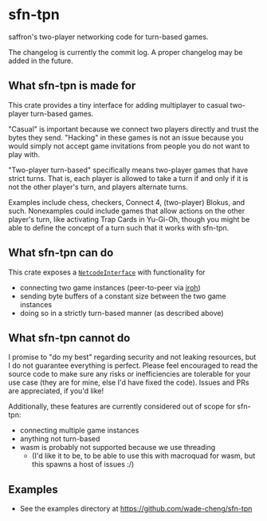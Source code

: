 # sfn-tpn

saffron's two-player networking code for turn-based games.

The changelog is currently the commit log. A proper changelog may be added in the future.

## What sfn-tpn is made for

This crate provides a tiny interface for adding multiplayer to casual two-player turn-based games.

"Casual" is important because we connect two players directly and trust the bytes they send.
"Hacking" in these games is not an issue because you would simply not accept game invitations from
people you do not want to play with.

"Two-player turn-based" specifically means two-player games that have strict turns.
That is, each player is allowed to take a turn if and only if it is not the other player's turn,
and players alternate turns.

Examples include chess, checkers, Connect 4, (two-player) Blokus, and such.
Nonexamples could include games that allow actions on the other player's turn, like activating Trap Cards
in Yu-Gi-Oh, though you might be able to define the concept of a turn such that it works with
sfn-tpn.

## What sfn-tpn can do

This crate exposes a [`NetcodeInterface`](https://docs.rs/sfn_tpn/latest/sfn_tpn/struct.NetcodeInterface.html) with functionality for

- connecting two game instances (peer-to-peer via [iroh](https://www.iroh.computer/))
- sending byte buffers of a constant size between the two game instances
- doing so in a strictly turn-based manner (as described above)

## What sfn-tpn cannot do

I promise to "do my best" regarding security and not leaking resources, but I do not
guarantee everything is perfect. Please feel encouraged to read the source code to make sure
any risks or inefficiencies are tolerable for your use case (they are for mine, else
I'd have fixed the code). Issues and PRs are appreciated, if you'd like!

Additionally, these features are currently considered out of scope for sfn-tpn:

- connecting multiple game instances
- anything not turn-based
- wasm is probably not supported because we use threading
  - (I'd like it to be, to be able to use this with macroquad for wasm, but this spawns a host of issues :/)

## Examples

- See the examples directory at <https://github.com/wade-cheng/sfn-tpn>
